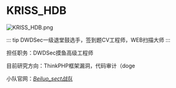 # KRISS_HDB

<img :src="$withBase('/avatars/KRISS_HDB.png')" alt="KRISS_HDB.png">

::: tip DWDSec一级退堂鼓选手，签到题CV工程师，WEB扫描大师
:::

担任职务：DWDSec摸鱼高级工程师

目前研究方向：ThinkPHP框架漏洞，代码审计（doge

小队官网：*[Beiluo_sect战队](http://dwdsec-finh.club/)*
